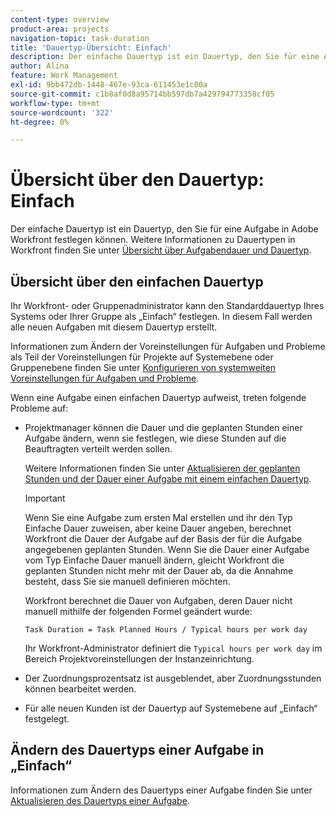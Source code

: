 ```yaml
---
content-type: overview
product-area: projects
navigation-topic: task-duration
title: 'Dauertyp-Übersicht: Einfach'
description: Der einfache Dauertyp ist ein Dauertyp, den Sie für eine Aufgabe in Adobe Workfront festlegen können.
author: Alina
feature: Work Management
exl-id: 9bb472db-1448-467e-93ca-611453e1c00a
source-git-commit: c1b8af0d8a95714bb597db7a429794773358cf05
workflow-type: tm+mt
source-wordcount: '322'
ht-degree: 0%

---
```


# Übersicht über den Dauertyp: Einfach

<!-- Audited: 5/2025 -->

Der einfache Dauertyp ist ein Dauertyp, den Sie für eine Aufgabe in Adobe Workfront festlegen können. Weitere Informationen zu Dauertypen in Workfront finden Sie unter [Übersicht über Aufgabendauer und Dauertyp](../../../manage-work/tasks/taskdurtn/task-duration-and-duration-type.md).

## Übersicht über den einfachen Dauertyp

Ihr Workfront- oder Gruppenadministrator kann den Standarddauertyp Ihres Systems oder Ihrer Gruppe als „Einfach“ festlegen. In diesem Fall werden alle neuen Aufgaben mit diesem Dauertyp erstellt.

Informationen zum Ändern der Voreinstellungen für Aufgaben und Probleme als Teil der Voreinstellungen für Projekte auf Systemebene oder Gruppenebene finden Sie unter [Konfigurieren von systemweiten Voreinstellungen für Aufgaben und Probleme](../../../administration-and-setup/set-up-workfront/configure-system-defaults/set-task-issue-preferences.md).

Wenn eine Aufgabe einen einfachen Dauertyp aufweist, treten folgende Probleme auf:

* Projektmanager können die Dauer und die geplanten Stunden einer Aufgabe ändern, wenn sie festlegen, wie diese Stunden auf die Beauftragten verteilt werden sollen.

  Weitere Informationen finden Sie unter [Aktualisieren der geplanten Stunden und der Dauer einer Aufgabe mit einem einfachen Dauertyp](../../../manage-work/tasks/taskdurtn/update-planned-hours-duration-for-simple-duration-task.md).

  >[!IMPORTANT]
  >
  >Wenn Sie eine Aufgabe zum ersten Mal erstellen und ihr den Typ Einfache Dauer zuweisen, aber keine Dauer angeben, berechnet Workfront die Dauer der Aufgabe auf der Basis der für die Aufgabe angegebenen geplanten Stunden. Wenn Sie die Dauer einer Aufgabe vom Typ Einfache Dauer manuell ändern, gleicht Workfront die geplanten Stunden nicht mehr mit der Dauer ab, da die Annahme besteht, dass Sie sie manuell definieren möchten.
  >
  >Workfront berechnet die Dauer von Aufgaben, deren Dauer nicht manuell mithilfe der folgenden Formel geändert wurde:
  >
  > `Task Duration = Task Planned Hours / Typical hours per work day`
  >
  >Ihr Workfront-Administrator definiert die `Typical hours per work day` im Bereich Projektvoreinstellungen der Instanzeinrichtung.

* Der Zuordnungsprozentsatz ist ausgeblendet, aber Zuordnungsstunden können bearbeitet werden.
* Für alle neuen Kunden ist der Dauertyp auf Systemebene auf „Einfach“ festgelegt.

## Ändern des Dauertyps einer Aufgabe in „Einfach“

Informationen zum Ändern des Dauertyps einer Aufgabe finden Sie unter [Aktualisieren des Dauertyps einer Aufgabe](../../../manage-work/tasks/taskdurtn/update-duration-type-of-task.md).

<!--
<p data-mc-conditions="QuicksilverOrClassic.Draft mode">(NOTE: replaced with new article linked above)</p>
-->

<!--
<ol data-mc-conditions="QuicksilverOrClassic.Draft mode">
<li value="1">Go to a task for which you want to change the Duration Type.</li>
<li value="2"> <p data-mc-conditions="QuicksilverOrClassic.Quicksilver">Click <strong>Task Details</strong> in the left panel, then in the Overview area double click <strong>Duration Type</strong>. </p> </li>
<li value="3"> <p>Select <strong>Simple</strong> from the drop-down menu.</p> </li>
<li value="4">Click <strong>Save</strong> <strong>Changes</strong><strong>.</strong></li>
</ol>
-->
